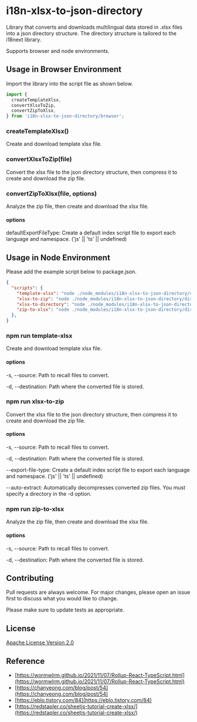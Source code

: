 # i18n-xlsx-to-json-directory

Library that converts and downloads multilingual data stored in .xlsx files into a json directory structure. The directory structure is tailored to the i18next library.

Supports browser and node environments.


## Usage in Browser Environment

Import the library into the script file as shown below.

```javascript
import {
  createTemplateXlsx,
  convertXlsxToZip,
  convertZipToXlsx,
} from 'i18n-xlsx-to-json-directory/browser';
```

### createTemplateXlsx()

Create and download template xlsx file.

### convertXlsxToZip(file)

Convert the xlsx file to the json directory structure, then compress it to create and download the zip file.

### convertZipToXlsx(file, options)

Analyze the zip file, then create and download the xlsx file.

#### options

defaultExportFileType: Create a default index script file to export each language and namespace. ('js' || 'ts' || undefined)


## Usage in Node Environment

Please add the example script below to package.json.

```json
{
  "scripts": {
    "template-xlsx": "node ./node_modules/i18n-xlsx-to-json-directory/dist/node.cjs template-xlsx -d ./template_i18n.xlsx",
    "xlsx-to-zip": "node ./node_modules/i18n-xlsx-to-json-directory/dist/node.cjs xlsx-to-zip -s ./i18n.xlsx -d ./i18n.zip --export-file-type js",
    "xlsx-to-directory": "node ./node_modules/i18n-xlsx-to-json-directory/dist/node.cjs xlsx-to-zip -s ./i18n.xlsx -d ./i18n --export-file-type ts --auto-extract",
    "zip-to-xlsx": "node ./node_modules/i18n-xlsx-to-json-directory/dist/node.cjs zip-to-xlsx -s ./i18n.zip -d ./i18n.xlsx"
  },
}
```

### npm run template-xlsx

Create and download template xlsx file.

#### options

-s, --source: Path to recall files to convert.

-d, --destination: Path where the converted file is stored.

### npm run xlsx-to-zip

Convert the xlsx file to the json directory structure, then compress it to create and download the zip file.

#### options

-s, --source: Path to recall files to convert.

-d, --destination: Path where the converted file is stored.

--export-file-type: Create a default index script file to export each language and namespace. ('js' || 'ts' || undefined)

--auto-extract: Automatically decompresses converted zip files. You must specify a directory in the -d option.

### npm run zip-to-xlsx

Analyze the zip file, then create and download the xlsx file.

#### options

-s, --source: Path to recall files to convert.

-d, --destination: Path where the converted file is stored.


## Contributing

Pull requests are always welcome. For major changes, please open an issue first
to discuss what you would like to change.

Please make sure to update tests as appropriate.


## License

[Apache License Version 2.0](https://www.apache.org/licenses/LICENSE-2.0)


## Reference

* [https://wormwlrm.github.io/2021/11/07/Rollup-React-TypeScript.html](https://wormwlrm.github.io/2021/11/07/Rollup-React-TypeScript.html)
* [https://chanyeong.com/blog/post/54](https://chanyeong.com/blog/post/54)
* [https://eblo.tistory.com/84](https://eblo.tistory.com/84)
* [https://redstapler.co/sheetjs-tutorial-create-xlsx/](https://redstapler.co/sheetjs-tutorial-create-xlsx/)
